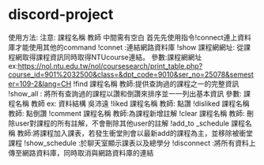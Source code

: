 # discord-project
使用方法:
注意: 課程名稱 教師 中間需有空白
首先先使用指令!connect連上資料庫才能使用其他的command
!connet :連結網路資料庫
!show 課程網網址: 從課程網取得課程資訊同時取得NTUcourse連結。 參數:課程網網址 ex:https://nol.ntu.edu.tw/nol/coursesearch/print_table.php?course_id=901%2032500&class=&dpt_code=9010&ser_no=25078&semester=109-2&lang=CH
!find  課程名稱 教師:提供查詢過的課程之一的完整資訊
!show_all : 將所有查詢過的課程以讚和倒讚來排序並一一列出基本資訊 參數: 課程名稱 教師 ex: 資料結構 吳沛遠
!liked 課程名稱 教師: 點讚
!disliked 課程名稱 教師: 點倒讚
!comment 課程名稱 教師:為課程新增註解
!clear 課程名稱 教師: 刪除user對課程的所有註解，不會刪除其他user的註解
!add_to _schedule 課程名稱 教師:將課程加入課表，若發生衝堂則會以最新add的課程為主，並移除被衝堂課程
!show_schedule :於聊天室顯示課表以及總學分
!disconnect :將所有資料上傳至網路資料庫，同時取消與網路資料庫的連結

